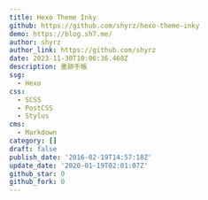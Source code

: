 ```yaml
---
title: Hexo Theme Inky
github: https://github.com/shyrz/hexo-theme-inky
demo: https://blog.sh7.me/
author: shyrz
author_link: https://github.com/shyrz
date: 2023-11-30T10:06:36.468Z
description: 墨跡手帳
ssg:
  - Hexo
css:
  - SCSS
  - PostCSS
  - Stylus
cms:
  - Markdown
category: []
draft: false
publish_date: '2016-02-19T14:57:18Z'
update_date: '2020-01-19T02:01:07Z'
github_star: 0
github_fork: 0
---
```

